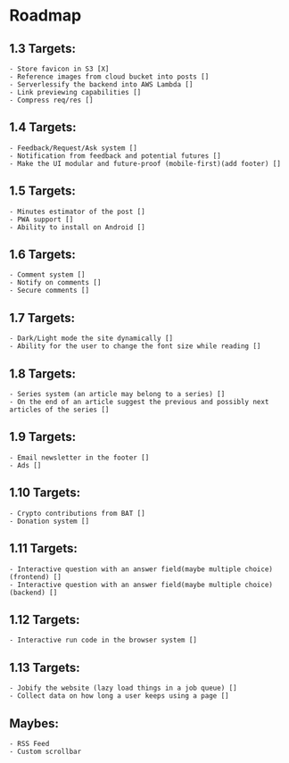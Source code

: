 # Roadmap

## 1.3 Targets:
    - Store favicon in S3 [X]
    - Reference images from cloud bucket into posts []
    - Serverlessify the backend into AWS Lambda []
    - Link previewing capabilities []
    - Compress req/res []

## 1.4 Targets: 
    - Feedback/Request/Ask system []
    - Notification from feedback and potential futures []
    - Make the UI modular and future-proof (mobile-first)(add footer) []

## 1.5 Targets:
    - Minutes estimator of the post []
    - PWA support []
    - Ability to install on Android []

## 1.6 Targets:
    - Comment system []
    - Notify on comments []
    - Secure comments []

## 1.7 Targets:
    - Dark/Light mode the site dynamically []
    - Ability for the user to change the font size while reading []

## 1.8 Targets: 
    - Series system (an article may belong to a series) []
    - On the end of an article suggest the previous and possibly next articles of the series []

## 1.9 Targets:
    - Email newsletter in the footer []
    - Ads []

## 1.10 Targets:
    - Crypto contributions from BAT []
    - Donation system []

## 1.11 Targets:
    - Interactive question with an answer field(maybe multiple choice) (frontend) []
    - Interactive question with an answer field(maybe multiple choice) (backend) []

## 1.12 Targets:
    - Interactive run code in the browser system []

## 1.13 Targets:
    - Jobify the website (lazy load things in a job queue) []
    - Collect data on how long a user keeps using a page []

## Maybes:
    - RSS Feed
    - Custom scrollbar